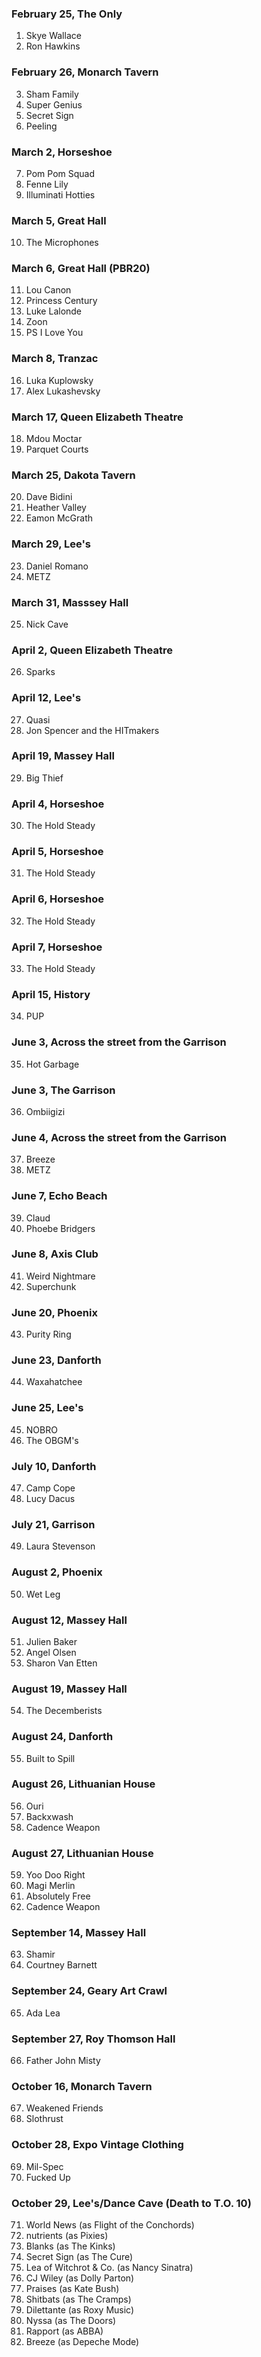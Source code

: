 ### February 25, The Only

1. Skye Wallace
2. Ron Hawkins

### February 26, Monarch Tavern

3. Sham Family
4. Super Genius
5. Secret Sign
6. Peeling

### March 2, Horseshoe

7. Pom Pom Squad
8. Fenne Lily
9. Illuminati Hotties

### March 5, Great Hall

10. The Microphones

### March 6, Great Hall (PBR20)

11. Lou Canon
12. Princess Century
13. Luke Lalonde
14. Zoon
15. PS I Love You

### March 8, Tranzac

16. Luka Kuplowsky
17. Alex Lukashevsky

### March 17, Queen Elizabeth Theatre

18. Mdou Moctar
19. Parquet Courts

### March 25, Dakota Tavern

20. Dave Bidini
21. Heather Valley
22. Eamon McGrath

### March 29, Lee's

23. Daniel Romano
24. METZ

### March 31, Masssey Hall

25. Nick Cave

### April 2, Queen Elizabeth Theatre

26. Sparks

### April 12, Lee's

27. Quasi
28. Jon Spencer and the HITmakers

### April 19, Massey Hall

29. Big Thief

### April 4, Horseshoe

30. The Hold Steady

### April 5, Horseshoe

31. The Hold Steady

### April 6, Horseshoe

32. The Hold Steady

### April 7, Horseshoe

33. The Hold Steady

### April 15, History

34. PUP

### June 3, Across the street from the Garrison

35. Hot Garbage

### June 3, The Garrison

36. Ombiigizi

### June 4, Across the street from the Garrison

37. Breeze
38. METZ

### June 7, Echo Beach

39. Claud
40. Phoebe Bridgers

### June 8, Axis Club

41. Weird Nightmare
42. Superchunk

### June 20, Phoenix

43. Purity Ring

### June 23, Danforth

44. Waxahatchee

### June 25, Lee's

45. NOBRO
46. The OBGM's

### July 10, Danforth

47. Camp Cope
48. Lucy Dacus

### July 21, Garrison

49. Laura Stevenson

### August 2, Phoenix

50. Wet Leg

### August 12, Massey Hall

51. Julien Baker
52. Angel Olsen
53. Sharon Van Etten

### August 19, Massey Hall

54. The Decemberists

### August 24, Danforth

55. Built to Spill

### August 26, Lithuanian House

56. Ouri
57. Backxwash
58. Cadence Weapon

### August 27, Lithuanian House

59. Yoo Doo Right
60. Magi Merlin
61. Absolutely Free
62. Cadence Weapon

### September 14, Massey Hall

63. Shamir
64. Courtney Barnett

### September 24, Geary Art Crawl

65. Ada Lea

### September 27, Roy Thomson Hall

66. Father John Misty

### October 16, Monarch Tavern

67. Weakened Friends
68. Slothrust

### October 28, Expo Vintage Clothing

69. Mil-Spec
70. Fucked Up

### October 29, Lee's/Dance Cave (Death to T.O. 10)

71. World News (as Flight of the Conchords)
72. nutrients (as Pixies)
73. Blanks (as The Kinks)
74. Secret Sign (as The Cure)
75. Lea of Witchrot & Co. (as Nancy Sinatra)
76. CJ Wiley (as Dolly Parton)
77. Praises (as Kate Bush)
78. Shitbats (as The Cramps)
79. Dilettante (as Roxy Music)
80. Nyssa (as The Doors)
81. Rapport (as ABBA)
82. Breeze (as Depeche Mode)
